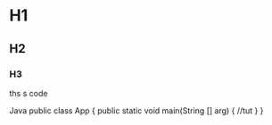 # H1
## H2
### H3

ths s code

  Java
  public class App {
    public static void main(String [] arg) {
      //tut
      }
     }

